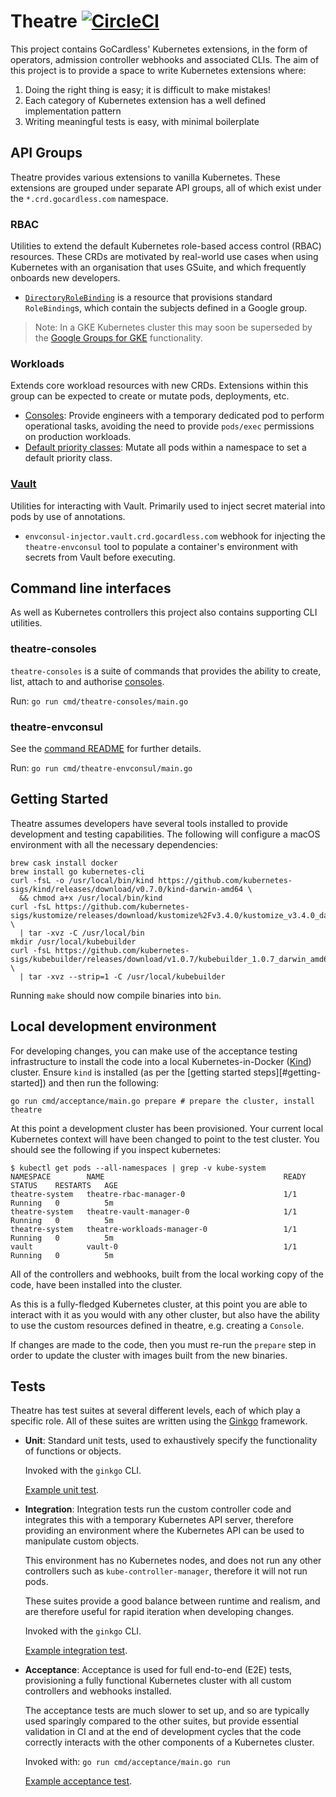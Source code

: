 # Theatre [![CircleCI](https://circleci.com/gh/gocardless/theatre.svg?style=svg)](https://circleci.com/gh/gocardless/theatre)

This project contains GoCardless' Kubernetes extensions, in the form of
operators, admission controller webhooks and associated CLIs. The aim of this
project is to provide a space to write Kubernetes extensions where:

1. Doing the right thing is easy; it is difficult to make mistakes!
2. Each category of Kubernetes extension has a well defined implementation pattern
3. Writing meaningful tests is easy, with minimal boilerplate

## API Groups

Theatre provides various extensions to vanilla Kubernetes. These extensions are
grouped under separate API groups, all of which exist under the
`*.crd.gocardless.com` namespace.

### RBAC

Utilities to extend the default Kubernetes role-based access control (RBAC)
resources.
These CRDs are motivated by real-world use cases when using
Kubernetes with an organisation that uses GSuite, and which frequently onboards
new developers.

- [`DirectoryRoleBinding`][sample-drb] is a resource that provisions standard
  `RoleBinding`s, which contain the subjects defined in a  Google group.

> Note: In a GKE Kubernetes cluster this may soon be superseded by the [Google
> Groups for GKE][gke-groups] functionality.

[sample-drb]: config/samples/rbac_v1alpha1_directoryrolebinding.yaml
[gke-groups]: https://cloud.google.com/kubernetes-engine/docs/how-to/role-based-access-control#google-groups-for-gke

### Workloads

Extends core workload resources with new CRDs. Extensions within this group can be
expected to create or mutate pods, deployments, etc.

- [Consoles](pkg/workloads/console/README.md): Provide engineers with a temporary
  dedicated pod to perform operational tasks, avoiding the need to provide
  `pods/exec` permissions on production workloads.
- [Default priority classes](pkg/workloads/priority/README.md): Mutate all pods within a
  namespace to set a default priority class.

### [Vault](pkg/vault/README.md)

Utilities for interacting with Vault. Primarily used to inject secret material
into pods by use of annotations.

- `envconsul-injector.vault.crd.gocardless.com` webhook for injecting the
  `theatre-envconsul` tool to populate a container's environment with secrets
  from Vault before executing.

## Command line interfaces

As well as Kubernetes controllers this project also contains supporting CLI
utilities.

### theatre-consoles

`theatre-consoles` is a suite of commands that provides the ability to create,
list, attach to and authorise [consoles](#workloads).

Run: `go run cmd/theatre-consoles/main.go`

### theatre-envconsul

See the [command README](cmd/theatre-envconsul/README.md) for further details.

Run: `go run cmd/theatre-envconsul/main.go`

## Getting Started

Theatre assumes developers have several tools installed to provide development
and testing capabilities. The following will configure a macOS environment with
all the necessary dependencies:

```shell
brew cask install docker
brew install go kubernetes-cli
curl -fsL -o /usr/local/bin/kind https://github.com/kubernetes-sigs/kind/releases/download/v0.7.0/kind-darwin-amd64 \
  && chmod a+x /usr/local/bin/kind
curl -fsL https://github.com/kubernetes-sigs/kustomize/releases/download/kustomize%2Fv3.4.0/kustomize_v3.4.0_darwin_amd64.tar.gz \
  | tar -xvz -C /usr/local/bin
mkdir /usr/local/kubebuilder
curl -fsL https://github.com/kubernetes-sigs/kubebuilder/releases/download/v1.0.7/kubebuilder_1.0.7_darwin_amd64.tar.gz \
  | tar -xvz --strip=1 -C /usr/local/kubebuilder
```

Running `make` should now compile binaries into `bin`.

## Local development environment

For developing changes, you can make use of the acceptance testing
infrastructure to install the code into a local Kubernetes-in-Docker
([Kind][kind]) cluster.
Ensure `kind` is installed (as per the [getting started
steps][#getting-started]) and then run the following:


```
go run cmd/acceptance/main.go prepare # prepare the cluster, install theatre
```

At this point a development cluster has been provisioned. Your current local
Kubernetes context will have been changed to point to the test cluster. You
should see the following if you inspect kubernetes:

```console
$ kubectl get pods --all-namespaces | grep -v kube-system
NAMESPACE        NAME                                        READY   STATUS    RESTARTS   AGE
theatre-system   theatre-rbac-manager-0                      1/1     Running   0          5m
theatre-system   theatre-vault-manager-0                     1/1     Running   0          5m
theatre-system   theatre-workloads-manager-0                 1/1     Running   0          5m
vault            vault-0                                     1/1     Running   0          5m
```

All of the controllers and webhooks, built from the local working copy of the
code, have been installed into the cluster.

As this is a fully-fledged Kubernetes cluster, at this point you are able to
interact with it as you would with any other cluster, but also have the ability
to use the custom resources defined in theatre, e.g. creating a `Console`.

If changes are made to the code, then you must re-run the `prepare` step in
order to update the cluster with images built from the new binaries.

[kind]: https://github.com/kubernetes-sigs/kind

## Tests

Theatre has test suites at several different levels, each of which play a
specific role. All of these suites are written using the [Ginkgo][ginkgo]
framework.

- **Unit**: Standard unit tests, used to exhaustively specify the functionality of
  functions or objects.

  Invoked with the `ginkgo` CLI.

  [Example unit test](pkg/apis/workloads/v1alpha1/helpers_test.go).

- **Integration**: Integration tests run the custom controller code and
  integrates this with a temporary Kubernetes API server, therefore providing an
  environment where the Kubernetes API can be used to manipulate custom objects.

  This environment has no Kubernetes nodes, and does not run any other
  controllers such as `kube-controller-manager`, therefore it will not run pods.

  These suites provide a good balance between runtime and realism, and are
  therefore useful for rapid iteration when developing changes.

  Invoked with the `ginkgo` CLI.

  [Example integration test](pkg/workloads/priority/integration/integration_test.go).

- **Acceptance**: Acceptance is used for full end-to-end (E2E) tests,
  provisioning a fully functional Kubernetes cluster with all custom controllers
  and webhooks installed.

  The acceptance tests are much slower to set up, and so are typically used
  sparingly compared to the other suites, but provide essential validation in CI
  and at the end of development cycles that the code correctly interacts with
  the other components of a Kubernetes cluster.

  Invoked with: `go run cmd/acceptance/main.go run`

  [Example acceptance test](pkg/workloads/console/acceptance/acceptance.go).

[ginkgo]: https://onsi.github.io/ginkgo

